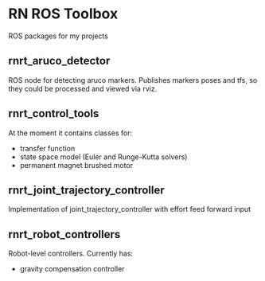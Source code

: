 # RN ROS Toolbox
ROS packages for my projects

## rnrt_aruco_detector
ROS node for detecting aruco markers. Publishes markers poses and tfs, so they could be processed and viewed via rviz.

## rnrt_control_tools
At the moment it contains classes for: 
 - transfer function
 - state space model (Euler and Runge-Kutta solvers)
 - permanent magnet brushed motor

## rnrt_joint_trajectory_controller
Implementation of joint_trajectory_controller with effort feed forward input

## rnrt_robot_controllers
Robot-level controllers. Currently has:
 - gravity compensation controller
